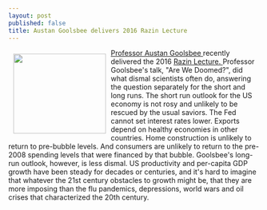 ```yaml
---
layout: post
published: false
title: Austan Goolsbee delivers 2016 Razin Lecture
---
```



<img style="float: left; width: 185px; height: 160px; margin: 10px;" src="{{ site.baseurl }}/assets/images/2016-05-31-goolsbee.jpg" /> 
 <p>  <a href="http://faculty.chicagobooth.edu/Austan.goolsbee/"> Professor Austan Goolsbee </a> recently  delivered the 2016 <a href="http://econ.georgetown.edu/phd/razin-prize">  Razin Lecture. </a> Professor Goolsbee's talk, "Are We Doomed?", did what dismal scientists often do, answering the question separately for the short and long runs.  The short run outlook for the US economy is not rosy and unlikely to be rescued by the usual saviors.  The Fed cannot set interest rates lower. Exports depend on healthy economies in other countries. Home construction is unlikely to return to pre-bubble levels. And consumers are unlikely to return to the pre-2008 spending levels that were financed by that bubble. Goolsbee's long-run outlook, however, is less dismal. US productivity and per-capita GDP growth have been steady for decades or centuries, and it's hard to imagine that whatever the 21st century obstacles to growth might be, that they are more imposing than the flu pandemics, depressions, world wars and oil crises that characterized the 20th century.   </p>
 
 
 
